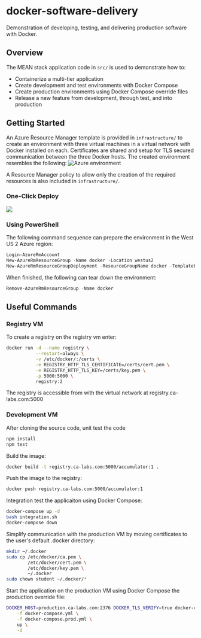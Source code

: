 # docker-software-delivery
Demonstration of developing, testing, and delivering production software with Docker.

## Overview
The MEAN stack application code in `src/` is used to demonstrate how to:
- Containerize a multi-tier application
- Create development and test environments with Docker Compose
- Create production environments using Docker Compose override files
- Release a new feature from development, through test, and into production

## Getting Started
An Azure Resource Manager template is provided in `infrastructure/` to create an environment with three virtual machines in a virtual network with Docker installed on each. Certificates are shared and setup for TLS secured communication between the three Docker hosts. The created environment resembles the following:
<img src="https://user-images.githubusercontent.com/3911650/27996794-58870aa8-64a7-11e7-8227-e1f137603dba.png" alt="Azure environment">

A Resource Manager policy to allow only the creation of the required resources is also included in `infrastructure/`.

### One-Click Deploy
<a href="https://portal.azure.com/#create/Microsoft.Template/uri/https%3A%2F%2Fraw.githubusercontent.com%2Flrakai%2Fdocker-software-delivery%2Fmaster%2Finfrastructure%2Farm-template.json">
    <img src="https://camo.githubusercontent.com/9285dd3998997a0835869065bb15e5d500475034/687474703a2f2f617a7572656465706c6f792e6e65742f6465706c6f79627574746f6e2e706e67" data-canonical-src="http://azuredeploy.net/deploybutton.png" style="max-width:100%;">
</a>

### Using PowerShell
The following command sequence can prepare the environment in the West US 2 Azure region:
```ps1
Login-AzureRmAccount
New-AzureRmResourceGroup -Name docker -Location westus2
New-AzureRmResourceGroupDeployment -ResourceGroupName docker -TemplateFile .\infrastructure\arm-template.json -Name dsd
```
When finished, the following can tear down the environment:
```ps1
Remove-AzureRmResourceGroup -Name docker
```

## Useful Commands
### Registry VM
To create a registry on the registry vm enter:
```sh
docker run -d --name registry \
           --restart=always \
           -v /etc/docker/:/certs \
           -e REGISTRY_HTTP_TLS_CERTIFICATE=/certs/cert.pem \
           -e REGISTRY_HTTP_TLS_KEY=/certs/key.pem \
           -p 5000:5000 \
           registry:2
```
The registry is accessible from with the virtual network at registry.ca-labs.com:5000

### Development VM
After cloning the source code, unit test the code
```sh
npm install
npm test
```

Build the image:
```sh
docker build -t registry.ca-labs.com:5000/accumulator:1 .
```

Push the image to the registry:
```sh
docker push registry.ca-labs.com:5000/accumulator:1
```

Integration test the applicaiton using Docker Compose:
```sh
docker-compose up -d
bash integration.sh
docker-compose down
```

Simplify communication with the production VM by moving certificates to the user's default .docker directory:
```sh
mkdir ~/.docker
sudo cp /etc/docker/ca.pem \
        /etc/docker/cert.pem \
        /etc/docker/key.pem \
        ~/.docker
sudo chown student ~/.docker/*
```

Start the application on the production VM using Docker Compose the production override file:
```sh
DOCKER_HOST=production.ca-labs.com:2376 DOCKER_TLS_VERIFY=true docker-compose \
    -f docker-compose.yml \
    -f docker-compose.prod.yml \
    up \
    -d
```
